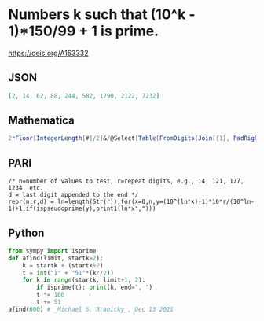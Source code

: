 # Numbers k such that \(10^k \- 1\)\*150/99 \+ 1 is prime\.
https://oeis.org/A153332
## JSON
```JSON
[2, 14, 62, 88, 244, 582, 1790, 2122, 7232]
```
## Mathematica
```Mathematica
2*Floor[IntegerLength[#]/2]&/@Select[Table[FromDigits[Join[{1}, PadRight[ {},2n,{5,1}]]],{n,1000}],PrimeQ] (* _Harvey P. Dale_, Jun 27 2012 *)
```
## PARI
```PARI
/* n=number of values to test, r=repeat digits, e.g., 14, 121, 177, 1234, etc.
d = last digit appended to the end */
repr(n,r,d) = ln=length(Str(r));for(x=0,n,y=(10^(ln*x)-1)*10*r/(10^ln-1)+1;if(ispseudoprime(y),print1(ln*x",")))
```
## Python
```Python
from sympy import isprime
def afind(limit, startk=2):
    k = startk + (startk%2)
    t = int("1" + "51"*(k//2))
    for k in range(startk, limit+1, 2):
        if isprime(t): print(k, end=", ")
        t *= 100
        t += 51
afind(600) # _Michael S. Branicky_, Dec 13 2021
```
